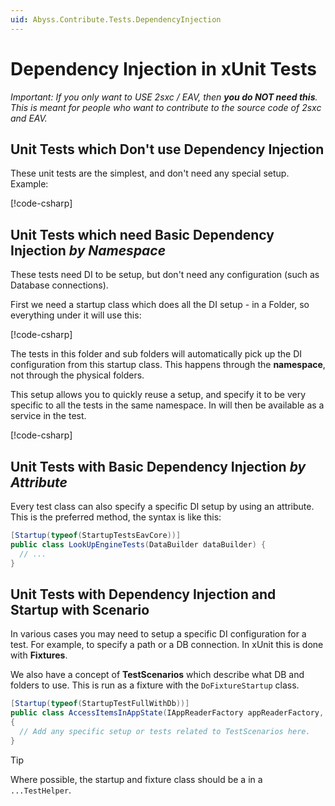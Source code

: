 ```yaml
---
uid: Abyss.Contribute.Tests.DependencyInjection
---
```


# Dependency Injection in xUnit Tests

_Important: If you only want to USE 2sxc / EAV, then **you do NOT need this**. This is meant for people who want to contribute to the source code of 2sxc and EAV._


## Unit Tests which Don't use Dependency Injection

These unit tests are the simplest, and don't need any special setup.
Example:

[!code-csharp[](../../../../../../eav-server/ToSic.Lib.Core.Tests/FunFactTests/FunctionalFactoryStringTests.cs#L10-L21)]

## Unit Tests which need Basic Dependency Injection _by Namespace_

These tests need DI to be setup, but don't need any configuration (such as Database connections).

First we need a startup class which does all the DI setup - in a Folder, so everything under it will use this:

[!code-csharp[](../../../../../../eav-server/ToSic.Lib.DI.Tests/SwitchableServices/Startup.cs)]

The tests in this folder and sub folders will automatically pick up the DI configuration from this startup class.
This happens through the **namespace**, not through the physical folders.

This setup allows you to quickly reuse a setup, and specify it to be very specific to all the tests in the same namespace.
In will then be available as a service in the test.

[!code-csharp[](../../../../../../eav-server/ToSic.Lib.DI.Tests/SwitchableServices/VerifySwitchableService.cs)]

## Unit Tests with Basic Dependency Injection _by Attribute_

Every test class can also specify a specific DI setup by using an attribute.
This is the preferred method, the syntax is like this:

```csharp
[Startup(typeof(StartupTestsEavCore))]
public class LookUpEngineTests(DataBuilder dataBuilder) {
  // ...
}
```

## Unit Tests with Dependency Injection and Startup with Scenario

In various cases you may need to setup a specific DI configuration for a test.
For example, to specify a path or a DB connection.
In xUnit this is done with **Fixtures**.

We also have a concept of **TestScenarios** which describe what DB and folders to use.
This is run as a fixture with the `DoFixtureStartup` class.

```csharp
[Startup(typeof(StartupTestFullWithDb))]
public class AccessItemsInAppState(IAppReaderFactory appReaderFactory, ITestOutputHelper output): IClassFixture<DoFixtureStartup<ScenarioBasic>>
{
  // Add any specific setup or tests related to TestScenarios here.
}
```

> [!TIP]
> Where possible, the startup and fixture class should be a in a `...TestHelper`.
